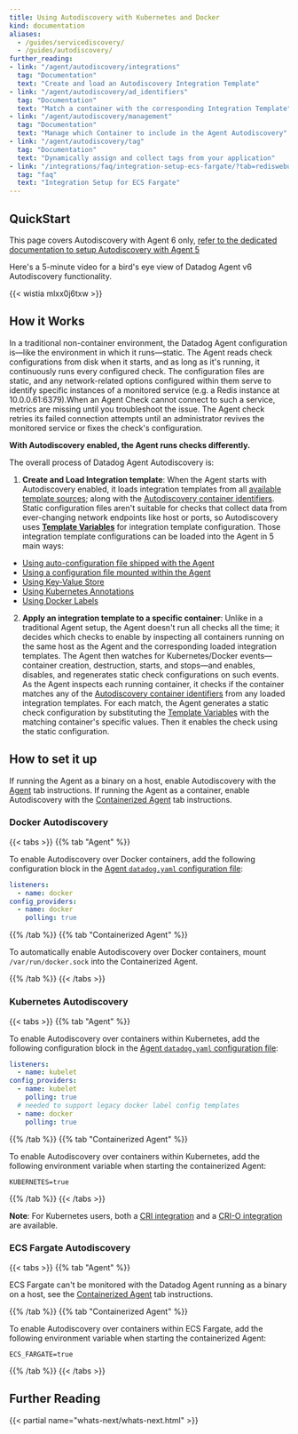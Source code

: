 ```yaml
---
title: Using Autodiscovery with Kubernetes and Docker
kind: documentation
aliases:
  - /guides/servicediscovery/
  - /guides/autodiscovery/
further_reading:
- link: "/agent/autodiscovery/integrations"
  tag: "Documentation"
  text: "Create and load an Autodiscovery Integration Template"
- link: "/agent/autodiscovery/ad_identifiers"
  tag: "Documentation"
  text: "Match a container with the corresponding Integration Template"
- link: "/agent/autodiscovery/management"
  tag: "Documentation"
  text: "Manage which Container to include in the Agent Autodiscovery"
- link: "/agent/autodiscovery/tag"
  tag: "Documentation"
  text: "Dynamically assign and collect tags from your application"
- link: "/integrations/faq/integration-setup-ecs-fargate/?tab=rediswebui"
  tag: "faq"
  text: "Integration Setup for ECS Fargate"
---
```


## QuickStart

This page covers Autodiscovery with Agent 6 only, [refer to the dedicated documentation to setup Autodiscovery with Agent 5][1]

Here's a 5-minute video for a bird's eye view of Datadog Agent v6 Autodiscovery functionality.

{{< wistia mlxx0j6txw >}}

## How it Works

In a traditional non-container environment, the Datadog Agent configuration is&mdash;like the environment in which it runs&mdash;static. The Agent reads check configurations from disk when it starts, and as long as it's running, it continuously runs every configured check.
The configuration files are static, and any network-related options configured within them serve to identify specific instances of a monitored service (e.g. a Redis instance at 10.0.0.61:6379).When an Agent Check cannot connect to such a service, metrics are missing until you troubleshoot the issue. The Agent check retries its failed connection attempts until an administrator revives the monitored service or fixes the check's configuration.

**With Autodiscovery enabled, the Agent runs checks differently.**

The overall process of Datadog Agent Autodiscovery is:

1. **Create and Load Integration template**: When the Agent starts with Autodiscovery enabled, it loads integration templates from all [available template sources][2]; along with the [Autodiscovery container identifiers][3]. Static configuration files aren't suitable for checks that collect data from ever-changing network endpoints like host or ports, so Autodiscovery uses [**Template Variables**][4] for integration template configuration. Those integration template configurations can be loaded into the Agent in 5 main ways:

  * [Using auto-configuration file shipped with the Agent][5]
  * [Using a configuration file mounted within the Agent][6]
  * [Using Key-Value Store][7]
  * [Using Kubernetes Annotations][8]
  * [Using Docker Labels][9]

2. **Apply an integration template to a specific container**: Unlike in a traditional Agent setup, the Agent doesn't run all checks all the time; it decides which checks to enable by inspecting all containers running on the same host as the Agent and the corresponding loaded integration templates. The Agent then watches for Kubernetes/Docker events&mdash;container creation, destruction, starts, and stops&mdash;and enables, disables, and regenerates static check configurations on such events. As the Agent inspects each running container, it checks if the container matches any of the [Autodiscovery container identifiers][3] from any loaded integration templates. For each match, the Agent generates a static check configuration by substituting the [Template Variables][10] with the matching container's specific values. Then it enables the check using the static configuration.

## How to set it up

If running the Agent as a binary on a host, enable Autodiscovery with the [Agent](?tab=agent) tab instructions. If running the Agent as a container, enable Autodiscovery with the [Containerized Agent](?tab=containerizedagent) tab instructions.

### Docker Autodiscovery

{{< tabs >}}
{{% tab "Agent" %}}

To enable Autodiscovery over Docker containers, add the following configuration block in the [Agent `datadog.yaml` configuration file][1]:

```yaml
listeners:
  - name: docker
config_providers:
  - name: docker
    polling: true
```

[1]: /agent/guide/agent-configuration-files/?tab=agentv6#agent-main-configuration-file
{{% /tab %}}
{{% tab "Containerized Agent" %}}

To automatically enable Autodiscovery over Docker containers, mount `/var/run/docker.sock` into the Containerized Agent.

{{% /tab %}}
{{< /tabs >}}

### Kubernetes Autodiscovery

{{< tabs >}}
{{% tab "Agent" %}}

To enable Autodiscovery over containers within Kubernetes, add the following configuration block in the [Agent `datadog.yaml` configuration file][1]:

```yaml
listeners:
  - name: kubelet
config_providers:
  - name: kubelet
    polling: true
  # needed to support legacy docker label config templates
  - name: docker
    polling: true
```

[1]: /agent/guide/agent-configuration-files/?tab=agentv6#agent-main-configuration-file
{{% /tab %}}
{{% tab "Containerized Agent" %}}

To enable Autodiscovery over containers within Kubernetes, add the following environment variable when starting the containerized Agent:

```
KUBERNETES=true
```

{{% /tab %}}
{{< /tabs >}}

**Note**: For Kubernetes users, both a [CRI integration][11] and a [CRI-O integration][12] are available.

### ECS Fargate Autodiscovery

{{< tabs >}}
{{% tab "Agent" %}}

ECS Fargate can't be monitored with the Datadog Agent running as a binary on a host, see the [Containerized Agent](?tab=containerizedagent#ecs-fargate-autodiscovery) tab instructions.

{{% /tab %}}
{{% tab "Containerized Agent" %}}

To enable Autodiscovery over containers within ECS Fargate, add the following environment variable when starting the containerized Agent:

```
ECS_FARGATE=true
```

{{% /tab %}}
{{< /tabs >}}

## Further Reading

{{< partial name="whats-next/whats-next.html" >}}

[1]: /agent/faq/agent-5-autodiscovery
[2]: /agent/autodiscovery/integrations
[3]: /agent/autodiscovery/ad_identifiers
[4]: /agent/autodiscovery/template_variables
[5]: /agent/autodiscovery/auto_conf
[6]: /agent/autodiscovery/integrations/?tab=file#configuration
[7]: /agent/autodiscovery/integrations/?tab=keyvaluestore#configuration
[8]: /agent/autodiscovery/integrations/?tab=kubernetespodannotations#configuration
[9]: /agent/autodiscovery/integrations/?tab=dockerlabel#configuration
[10]: /agent/autodiscovery/template_variables
[11]: /integrations/cri
[12]: /integrations/crio
